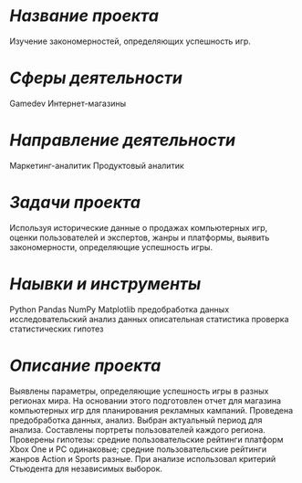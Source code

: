 # *Название проекта*
Изучение закономерностей, определяющих успешность игр.
# *Сферы деятельности*
Gamedev
Интернет-магазины
# *Направление деятельности*
Маркетинг-аналитик
Продуктовый аналитик
# *Задачи проекта*
Используя исторические данные о продажах компьютерных игр, оценки пользователей и экспертов, жанры и платформы, выявить закономерности, определяющие успешность игры.
# *Наывки и инструменты*
Python
Pandas
NumPy
Matplotlib
предобработка данных
исследовательский анализ данных
описательная статистика
проверка статистических гипотез
# *Описание проекта*
Выявлены параметры, определяющие успешность игры в разных регионах мира. На
основании этого подготовлен отчет для магазина компьютерных игр для планирования
рекламных кампаний. Проведена предобработка данных, анализ. Выбран актуальный
период для анализа. Составлены портреты пользователей каждого региона. Проверены
гипотезы: средние пользовательские рейтинги платформ Xbox One и PC одинаковые;
средние пользовательские рейтинги жанров Action и Sports разные. При анализе использовал критерий Стьюдента для независимых выборок.

